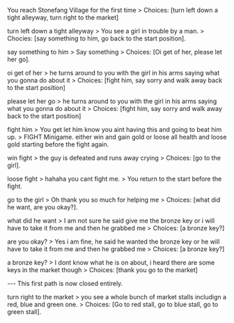 You reach Stonefang Village for the first time > Choices: [turn left down a tight alleyway, turn right to the market]

turn left down a tight alleyway > You see a girl in trouble by a man. > Chocies: [say something to him, go back to the start position].

say something to him > Say something > Choices: [Oi get of her, please let her go].

oi get of her > he turns around to you with the girl in his arms saying what you gonna do about it > Choices: [fight him, say sorry and walk away back to the start position]

please let her go > he turns around to you with the girl in his arms saying what you gonna do about it > Choices: [fight him, say sorry and walk away back to the start position]

fight him > You get let him know you aint having this and going to beat him up. > FIGHT Minigame. either win and gain gold or loose all health and loose gold starting before the fight again.

win fight > the guy is defeated and runs away crying > Choices: [go to the girl].

loose fight > hahaha you cant fight me. > You return to the start before the fight.

go to the girl > Oh thank you so much for helping me > Choices: [what did he want, are you okay?].

what did he want > I am not sure he said give me the bronze key or i will have to take it from me and then he grabbed me > Choices: [a bronze key?]

are you okay? > Yes i am fine, he said he wanted the bronze key or he will have to take it from me and then he grabbed me > Choices: [a bronze key?]

a bronze key? > I dont know what he is on about, i heard there are some keys in the market though > Choices: [thank you go to the market]

--- This first path is now closed entirely.

turn right to the market > you see a whole bunch of market stalls includign a red, blue and green one. > Choices: [Go to red stall, go to blue stall, go to green stall].